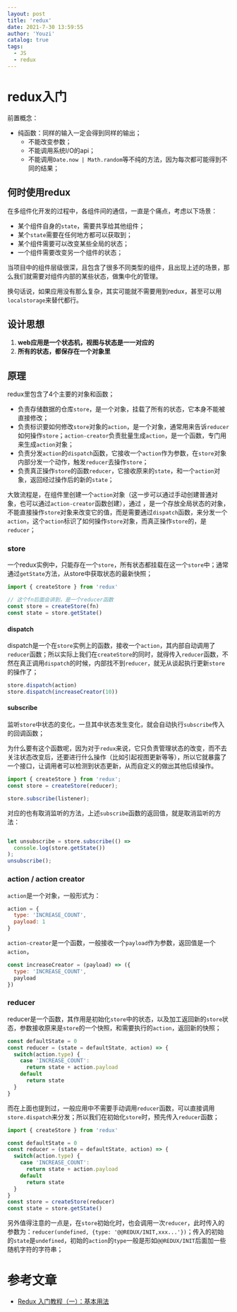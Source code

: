 ```yaml
---
layout: post
title: 'redux'
date: 2021-7-30 13:59:55
author: 'Youzi'
catalog: true
tags:
  - JS
  - redux
---
```


# redux入门

前置概念：

- 纯函数：同样的输入一定会得到同样的输出；
    - 不能改变参数；
    - 不能调用系统I/O的api；
    - 不能调用`Date.now | Math.random`等不纯的方法，因为每次都可能得到不同的结果；

## 何时使用redux

在多组件化开发的过程中，各组件间的通信，一直是个痛点，考虑以下场景：

- 某个组件自身的`state`，需要共享给其他组件；
- 某个`state`需要在任何地方都可以获取到；
- 某个组件需要可以改变某些全局的状态；
- 一个组件需要改变另一个组件的状态；

当项目中的组件层级很深，且包含了很多不同类型的组件，且出现上述的场景，那么我们就需要对组件内部的某些状态，做集中化的管理。

换句话说，如果应用没有那么复杂，其实可能就不需要用到redux，甚至可以用`localstorage`来替代都行。

## 设计思想

1. **web应用是一个状态机，视图与状态是一一对应的**
2. **所有的状态，都保存在一个对象里**

## 原理

redux里包含了4个主要的对象和函数；

- 负责存储数据的仓库`store`，是一个对象，挂载了所有的状态，它本身不能被直接修改；
- 负责标识要如何修改`store`对象的`action`，是一个对象，通常用来告诉`reducer`如何操作`store`；`action-creator`负责批量生成`action`，是一个函数，专门用来生成`action`对象；
- 负责分发`action`的`dispatch`函数，它接收一个`action`作为参数，在`store`对象内部分发一个动作，触发`reducer`去操作`store`；
- 负责真正操作`store`的函数`reducer`，它接收原来的`state`，和一个`action`对象，返回经过操作后的新的`state`；

大致流程是，在组件里创建一个`action`对象（这一步可以通过手动创建普通对象，也可以通过`action-creator`函数创建），通过
，是一个存放全局状态的对象，不能直接操作`store`对象来改变它的值，而是需要通过`dispatch`函数，来分发一个`action`，这个`action`标识了如何操作`store`对象，而真正操作`store`的，是`reducer`；

### store

一个redux实例中，只能存在一个`store`，所有状态都挂载在这一个`store`中；通常通过`getState`方法，从store中获取状态的最新快照；

```js
import { createStore } from 'redux'

// 这个fn后面会讲到，是一个reducer函数
const store = createStore(fn)
const state = store.getState()
```

#### dispatch

dispatch是一个在`store`实例上的函数，接收一个`action`，其内部自动调用了`reducer`函数；所以实际上我们在`createStore`的同时，就得传入`reducer`函数，不然在真正调用`dispatch`的时候，内部找不到`reducer`，就无从谈起执行更新`store`的操作了；

```js
store.dispatch(action)
store.dispatch(increaseCreator(10))
```

#### subscribe

监听`store`中状态的变化，一旦其中状态发生变化，就会自动执行`subscribe`传入的回调函数；

为什么要有这个函数呢，因为对于`redux`来说，它只负责管理状态的改变，而不去关注状态改变后，还要进行什么操作（比如引起视图更新等等），所以它就暴露了一个接口，让调用者可以检测到状态更新，从而自定义的做出其他后续操作。

```js
import { createStore } from 'redux';
const store = createStore(reducer);

store.subscribe(listener);
```

对应的也有取消监听的方法，上述`subscribe`函数的返回值，就是取消监听的方法：

```js

let unsubscribe = store.subscribe(() =>
  console.log(store.getState())
);
unsubscribe();
```

### action / action creator

`action`是一个对象，一般形式为：

```js
action = {
  type: 'INCREASE_COUNT',
  payload: 1
}
```

`action-creator`是一个函数，一般接收一个`payload`作为参数，返回值是一个`action`，

```js
const increaseCreator = (payload) => ({
  type: 'INCREASE_COUNT',
  payload
})
```

### reducer

reducer是一个函数，其作用是初始化`store`中的状态，以及加工返回新的`store`状态，参数接收原来是`store`的一个快照，和需要执行的`action`，返回新的快照；

```js
const defaultState = 0
const reducer = (state = defaultState, action) => {
  switch(action.type) {
    case 'INCREASE_COUNT':
      return state + action.payload
    default
      return state
  }
}
```

而在上面也提到过，一般应用中不需要手动调用`reducer`函数，可以直接调用`store.dispatch`来分发；所以我们在初始化`store`时，预先传入`reducer`函数；

```js
import { createStore } from 'redux'

const defaultState = 0
const reducer = (state = defaultState, action) => {
  switch(action.type) {
    case 'INCREASE_COUNT':
      return state + action.payload
    default
      return state
  }
}
const store = createStore(reducer)
const state = store.getState()
```

另外值得注意的一点是，在`store`初始化时，也会调用一次`reducer`，此时传入的参数为：`reducer(undefined, {type: '@@REDUX/INIT,xxx...'})`；传入的初始的`state`是`undefined`，初始的`action`的`type`一般是形如`@@REDUX/INIT`后面加一些随机字符的字符串；

# 参考文章

- [Redux 入门教程（一）：基本用法](https://www.ruanyifeng.com/blog/2016/09/redux_tutorial_part_one_basic_usages.html)
